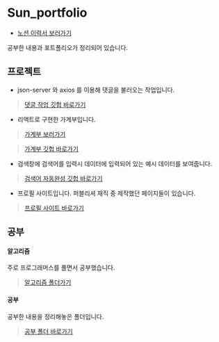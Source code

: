 # Sun_portfolio

- [노션 이력서 보러가기](https://www.notion.so/4f2fbf45065a45f2a0ce101d3ef8deda)

공부한 내용과 포트폴리오가 정리되어 있습니다.

## 프로젝트

- json-server 와 axios 를 이용해 댓글을 불러오는 작업입니다.

> [댓글 작업 깃헙 바로가기](https://github.com/Sunseungcheol/reviewAPI)

- 리액트로 구현한 가계부입니다.

> [가계부 보러가기](https://sunseungcheol.github.io/React-Household/)

> [가계부 깃헙 바로가기](https://github.com/Sunseungcheol/React-Household)

- 검색창에 검색어를 입력시 데이터에 입력되어 있는 예시 데이터를 보여줍니다.

> [검색어 자동완성  깃헙 바로가기](https://github.com/Sunseungcheol/searchAutoComplete)

- 프로필 사이트입니다. 퍼블리셔 재직 중 제작했던 페이지들이 있습니다.
 
> [프로필 사이트 바로가기](https://sunseungcheol.github.io/Sun_profile/)


## 공부

#### 알고리즘

주로 프로그래머스를 풀면서 공부했습니다.

> [알고리즘 폴더가기](https://github.com/Sunseungcheol/Sun_portfolio/tree/main/%EC%95%8C%EA%B3%A0%EB%A6%AC%EC%A6%98)

#### 공부

공부한 내용을 정리해놓은 폴더입니다.

> [공부 폴더 바로가기](https://github.com/Sunseungcheol/Sun_portfolio/tree/main/%EA%B3%B5%EB%B6%80)